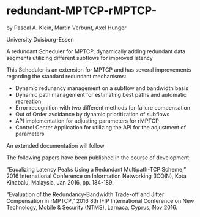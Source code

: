# redundant-MPTCP-rMPTCP-
by Pascal A. Klein, Martin Verbunt, Axel Hunger

University Duisburg-Essen

A redundant Scheduler for MPTCP, dynamically adding redundant data segments utilizing different subflows for improved latency 

This Scheduler is an extension for MPTCP and has several improvements regarding the standard redundant mechanisms:

- Dynamic redunancy management on a subflow and bandwidth basis
- Dynamic path management for estimating best paths and automatic recreation
- Error recognition with two different methods for failure compensation
- Out of Order avoidance by dynamic prioritization of subflows
- API implementation for adjusting parameters for rMPTCP
- Control Center Application for utilizing the API for the adjustment of parameters

An extended documentation will follow

The following papers have been published in the course of development:

”Equalizing Latency Peaks Using a Redundant Multipath-TCP Scheme,” 2016 International Conference on Information Networking (ICOIN), Kota Kinabalu, Malaysia, Jan 2016, pp. 184-189.

“Evaluation of the Redundancy-Bandwidth Trade-off and Jitter Compensation in rMPTCP,” 2016 8th IFIP International Conference on New Technology, Mobile & Security (NTMS), Larnaca, Cyprus, Nov 2016.
